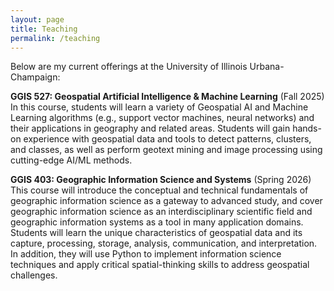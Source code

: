 ```yaml
---
layout: page
title: Teaching
permalink: /teaching
---
```


Below are my current offerings at the University of Illinois Urbana-Champaign:

**GGIS 527: Geospatial Artificial Intelligence & Machine Learning** (Fall 2025)
In this course, students will learn a variety of Geospatial AI and Machine Learning algorithms (e.g., support vector machines, neural networks) and their applications in geography and related areas. Students will gain hands-on experience with geospatial data and tools to detect patterns, clusters, and classes, as well as perform geotext mining and image processing using cutting-edge AI/ML methods.

**GGIS 403: Geographic Information Science and Systems** (Spring 2026)
This course will introduce the conceptual and technical fundamentals of geographic information science as a gateway to advanced study, and cover geographic information science as an interdisciplinary scientific field and geographic information systems as a tool in many application domains. Students will learn the unique characteristics of geospatial data and its capture, processing, storage, analysis, communication, and interpretation. In addition, they will use Python to implement information science techniques and apply critical spatial-thinking skills to address geospatial challenges.
